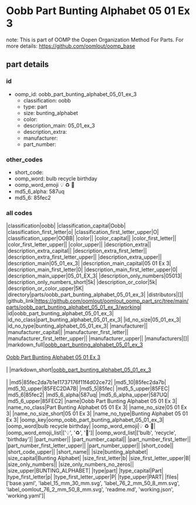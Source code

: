 # Oobb Part Bunting Alphabet 05 01 Ex 3  

note: This is part of OOMP the Oopen Organization Method For Parts. For more details: https://github.com/oomlout/oomp_base

##  part details





### id
* oomp_id: oobb_part_bunting_alphabet_05_01_ex_3
  * classification: oobb
  * type: part
  * size: bunting_alphabet
  * color: 
  * description_main: 05_01_ex_3
  * description_extra: 
  * manufacturer: 
  * part_number: 

### other_codes
* short_code: 
* oomp_word: bulb recycle birthday
* oomp_word_emoji :bulb: :recycle: :birthday:
* md5_6_alpha: 587uq
* md5_6: 85fec2

### all codes 
|classification|oobb|
|classification_capital|Oobb|
|classification_first_letter|o|
|classification_first_letter_upper|O|
|classification_upper|OOBB|
|color||
|color_capital||
|color_first_letter||
|color_first_letter_upper||
|color_upper||
|description_extra||
|description_extra_capital||
|description_extra_first_letter||
|description_extra_first_letter_upper||
|description_extra_upper||
|description_main|05_01_ex_3|
|description_main_capital|05 01 Ex 3|
|description_main_first_letter|0|
|description_main_first_letter_upper|0|
|description_main_upper|05_01_EX_3|
|description_only_numbers|05013|
|description_only_numbers_short|5k|
|description_or_color|5k|
|description_or_color_upper|5K|
|directory|parts/oobb_part_bunting_alphabet_05_01_ex_3|
|distributors|[]|
|github_link|https://github.com/oomlout/oomlout_oomp_part_src/tree/main/parts/oobb_part_bunting_alphabet_05_01_ex_3/working|
|id|oobb_part_bunting_alphabet_05_01_ex_3|
|id_no_class|part_bunting_alphabet_05_01_ex_3|
|id_no_size|05_01_ex_3|
|id_no_type|bunting_alphabet_05_01_ex_3|
|manufacturer||
|manufacturer_capital||
|manufacturer_first_letter||
|manufacturer_first_letter_upper||
|manufacturer_upper||
|manufacturers|[]|
|markdown_full|[oobb_part_bunting_alphabet_05_01_ex_3](https://github.com/oomlout/oomlout_oomp_part_src/tree/main/parts/oobb_part_bunting_alphabet_05_01_ex_3/working)<br>[](https://github.com/oomlout/oomlout_oomp_part_src/tree/main/parts/oobb_part_bunting_alphabet_05_01_ex_3/working)<br>[Oobb Part Bunting Alphabet 05 01 Ex 3](https://github.com/oomlout/oomlout_oomp_part_src/tree/main/parts/oobb_part_bunting_alphabet_05_01_ex_3/working)<br><br>|
|markdown_short|[oobb_part_bunting_alphabet_05_01_ex_3](https://github.com/oomlout/oomlout_oomp_part_src/tree/main/parts/oobb_part_bunting_alphabet_05_01_ex_3/working)<br><br>|
|md5|85fec2da7b1e11737176f11f4d02ce72|
|md5_10|85fec2da7b|
|md5_10_upper|85FEC2DA7B|
|md5_5|85fec|
|md5_5_upper|85FEC|
|md5_6|85fec2|
|md5_6_alpha|587uq|
|md5_6_alpha_upper|587UQ|
|md5_6_upper|85FEC2|
|name|Oobb Part Bunting Alphabet 05 01 Ex 3|
|name_no_class|Part Bunting Alphabet 05 01 Ex 3|
|name_no_size|05 01 Ex 3|
|name_no_size_short|05 01 Ex 3|
|name_no_type|Bunting Alphabet 05 01 Ex 3|
|oomp_key|oomp_oobb_part_bunting_alphabet_05_01_ex_3|
|oomp_word|bulb recycle birthday|
|oomp_word_emoji|:bulb: :recycle: :birthday:|
|oomp_word_emoji_list|[':bulb:', ':recycle:', ':birthday:']|
|oomp_word_list|['bulb', 'recycle', 'birthday']|
|part_number||
|part_number_capital||
|part_number_first_letter||
|part_number_first_letter_upper||
|part_number_upper||
|short_code||
|short_code_upper||
|short_name||
|size|bunting_alphabet|
|size_capital|Bunting Alphabet|
|size_first_letter|b|
|size_first_letter_upper|B|
|size_only_numbers||
|size_only_numbers_no_zeros||
|size_upper|BUNTING_ALPHABET|
|type|part|
|type_capital|Part|
|type_first_letter|p|
|type_first_letter_upper|P|
|type_upper|PART|
|files|['base.yaml', 'label_15_mm_30_mm.svg', 'label_76_2_mm_50_8_mm.svg', 'label_oomlout_76_2_mm_50_8_mm.svg', 'readme.md', 'working.json', 'working.yaml']|
